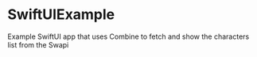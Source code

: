 # SwiftUIExample
Example SwiftUI app that uses Combine to fetch and show the characters list from the Swapi

